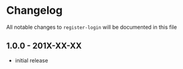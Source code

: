# Changelog

All notable changes to `register-login` will be documented in this file

## 1.0.0 - 201X-XX-XX

- initial release
